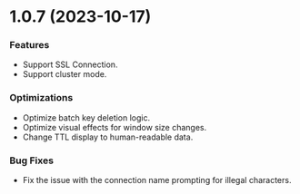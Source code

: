 # 1.0.7 (2023-10-17)

### Features

- Support SSL Connection.
- Support cluster mode.

### Optimizations

- Optimize batch key deletion logic.
- Optimize visual effects for window size changes.
- Change TTL display to human-readable data.

### Bug Fixes

- Fix the issue with the connection name prompting for illegal characters.
